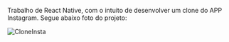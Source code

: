 Trabalho de React Native, com o intuito de desenvolver um clone do APP Instagram.
Segue abaixo foto do projeto:

![CloneInsta](https://user-images.githubusercontent.com/89466508/145892505-a11e8f2e-7f4a-40ac-aa9b-67c52d3f4fb1.jpg)
